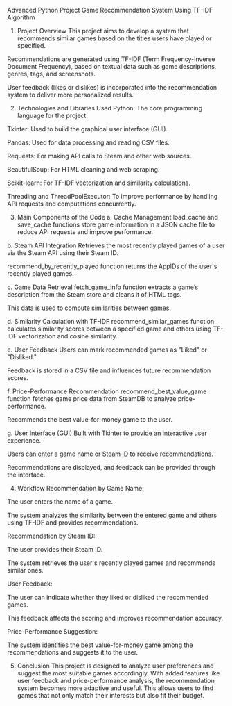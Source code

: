 Advanced Python Project
Game Recommendation System Using TF-IDF Algorithm

1. Project Overview
This project aims to develop a system that recommends similar games based on the titles users have played or specified.

Recommendations are generated using TF-IDF (Term Frequency-Inverse Document Frequency), based on textual data such as game descriptions, genres, tags, and screenshots.

User feedback (likes or dislikes) is incorporated into the recommendation system to deliver more personalized results.

2. Technologies and Libraries Used
Python: The core programming language for the project.

Tkinter: Used to build the graphical user interface (GUI).

Pandas: Used for data processing and reading CSV files.

Requests: For making API calls to Steam and other web sources.

BeautifulSoup: For HTML cleaning and web scraping.

Scikit-learn: For TF-IDF vectorization and similarity calculations.

Threading and ThreadPoolExecutor: To improve performance by handling API requests and computations concurrently.

3. Main Components of the Code
a. Cache Management
load_cache and save_cache functions store game information in a JSON cache file to reduce API requests and improve performance.

b. Steam API Integration
Retrieves the most recently played games of a user via the Steam API using their Steam ID.

recommend_by_recently_played function returns the AppIDs of the user's recently played games.

c. Game Data Retrieval
fetch_game_info function extracts a game’s description from the Steam store and cleans it of HTML tags.

This data is used to compute similarities between games.

d. Similarity Calculation with TF-IDF
recommend_similar_games function calculates similarity scores between a specified game and others using TF-IDF vectorization and cosine similarity.

e. User Feedback
Users can mark recommended games as "Liked" or "Disliked."

Feedback is stored in a CSV file and influences future recommendation scores.

f. Price-Performance Recommendation
recommend_best_value_game function fetches game price data from SteamDB to analyze price-performance.

Recommends the best value-for-money game to the user.

g. User Interface (GUI)
Built with Tkinter to provide an interactive user experience.

Users can enter a game name or Steam ID to receive recommendations.

Recommendations are displayed, and feedback can be provided through the interface.

4. Workflow
Recommendation by Game Name:

The user enters the name of a game.

The system analyzes the similarity between the entered game and others using TF-IDF and provides recommendations.

Recommendation by Steam ID:

The user provides their Steam ID.

The system retrieves the user's recently played games and recommends similar ones.

User Feedback:

The user can indicate whether they liked or disliked the recommended games.

This feedback affects the scoring and improves recommendation accuracy.

Price-Performance Suggestion:

The system identifies the best value-for-money game among the recommendations and suggests it to the user.

5. Conclusion
This project is designed to analyze user preferences and suggest the most suitable games accordingly. With added features like user feedback and price-performance analysis, the recommendation system becomes more adaptive and useful. This allows users to find games that not only match their interests but also fit their budget.
